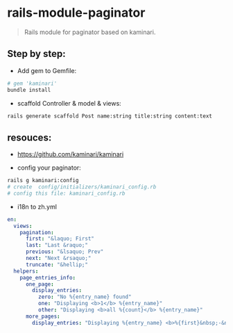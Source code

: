 # rails-module-paginator
> Rails module for paginator based on kaminari.

## Step by step:
+ Add gem to Gemfile:
```bash
# gem 'kaminari'
bundle install
```

+ scaffold Controller & model & views:
```bash
rails generate scaffold Post name:string title:string content:text
```

## resouces:
+ https://github.com/kaminari/kaminari

+ config your paginator:
```bash
rails g kaminari:config
# create  config/initializers/kaminari_config.rb
# config this file: kaminari_config.rb
```

+ i18n to zh.yml
```yaml
en:
  views:
    pagination:
      first: "&laquo; First"
      last: "Last &raquo;"
      previous: "&lsaquo; Prev"
      next: "Next &rsaquo;"
      truncate: "&hellip;"
  helpers:
    page_entries_info:
      one_page:
        display_entries:
          zero: "No %{entry_name} found"
          one: "Displaying <b>1</b> %{entry_name}"
          other: "Displaying <b>all %{count}</b> %{entry_name}"
      more_pages:
        display_entries: "Displaying %{entry_name} <b>%{first}&nbsp;-&nbsp;%{last}</b> of <b>%{total}</b> in total"
```